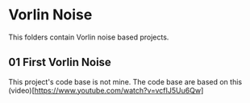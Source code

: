 # Vorlin Noise

This folders contain Vorlin noise based projects. 

## 01 First Vorlin Noise
This project's code base is not mine. The code base are based on this (video)[https://www.youtube.com/watch?v=vcfIJ5Uu6Qw]